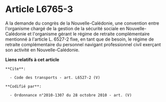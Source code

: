 # Article L6765-3

A la demande du congrès de la Nouvelle-Calédonie, une convention entre l'organisme chargé de la gestion de la sécurité
sociale en Nouvelle-Calédonie et l'organisme gérant le régime de retraite complémentaire mentionné à l'article L. 6527-2
fixe, en tant que de besoin, le régime de retraite complémentaire du personnel navigant professionnel civil exerçant son
activité en Nouvelle-Calédonie.

**Liens relatifs à cet article**

	**Cite**:

	  - Code des transports - art. L6527-2 (V)

	**Codifié par**:

	  - Ordonnance n°2010-1307 du 28 octobre 2010 - art. (V)
